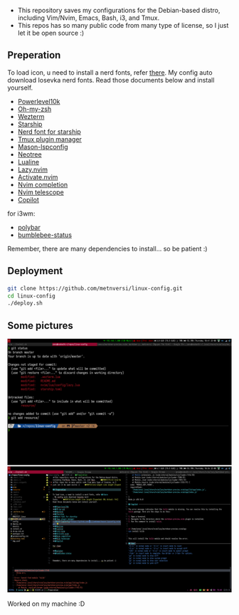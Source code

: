 - This repository saves my configurations for the Debian-based distro, including Vim/Nvim, Emacs, Bash, i3, and Tmux.
- This repos has so many public code from many type of license, so I just let it be open source :)

## Preperation

To load icon, u need to install a nerd fonts, refer [there](https://www.nerdfonts.com/font-downloads). My config auto download Iosevka nerd fonts.
Read those documents below and install yourself.

- [Powerlevel10k](https://github.com/romkatv/powerlevel10k.git)
- [Oh-my-zsh](https://github.com/ohmyzsh/ohmyzsh.git)
- [Wezterm](https://wezfurlong.org/wezterm/installation.html)
- [Starship](https://github.com/starship/starship.git)
- [Nerd font for starship](https://www.nerdfonts.com/font-downloads)
- [Tmux plugin manager](https://github.com/tmux-plugins/tpm.git)
- [Mason-lspconfig](https://github.com/williamboman/mason-lspconfig.nvim.git)
- [Neotree](https://github.com/nvim-neo-tree/neo-tree.nvim.git)
- [Lualine](https://github.com/nvim-lualine/lualine.nvim.git)
- [Lazy.nvim](https://lazy.folke.io/)
- [Activate.nvim](https://github.com/roobert/activate.nvim)
- [Nvim completion](https://github.com/hrsh7th/nvim-cmp)
- [Nvim telescope](https://github.com/nvim-telescope/telescope.nvim)
- [Copilot](https://github.com/github/copilot.vim.git)

for i3wm:

- [polybar](https://github.com/polybar/polybar)
- [bumblebee-status](https://github.com/tobi-wan-kenobi/bumblebee-status.git)

Remember, there are many dependencies to install... so be patient :)

## Deployment

```Bash
git clone https://github.com/metnversi/linux-config.git
cd linux-config
./deploy.sh
```

## Some pictures

<img src="resource/shell.png" alt="My Image" />
<img src="resource/vim.png" alt="My Image2" />

Worked on my machine :D
